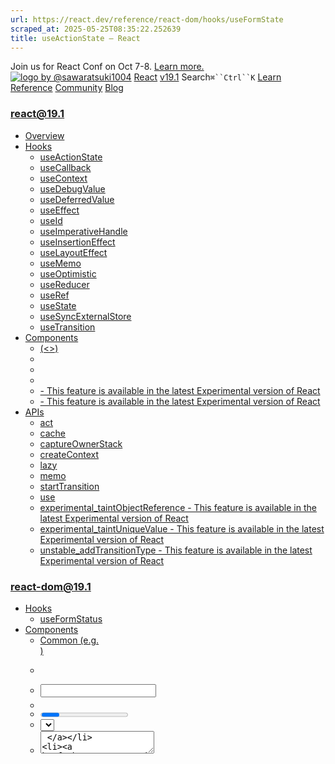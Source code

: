 ```yaml
---
url: https://react.dev/reference/react-dom/hooks/useFormState
scraped_at: 2025-05-25T08:35:22.252639
title: useActionState – React
---
```


Join us for React Conf on Oct 7-8.
[Learn more.](https://conf.react.dev/)
[![logo by @sawaratsuki1004](https://react.dev/_next/image?url=%2Fimages%2Fuwu.png&w=128&q=75)](https://react.dev/)
[React](https://react.dev/)
[v19.1](https://react.dev/versions)
Search`⌘``Ctrl``K`
[Learn](https://react.dev/learn)
[Reference](https://react.dev/reference/react)
[Community](https://react.dev/community)
[Blog](https://react.dev/blog)
[](https://react.dev/community/translations)
[](https://github.com/facebook/react/releases)
### react@19.1
  * [Overview ](https://react.dev/reference/react "Overview")
  * [Hooks ](https://react.dev/reference/react/hooks "Hooks")
    * [useActionState ](https://react.dev/reference/react/useActionState "useActionState")
    * [useCallback ](https://react.dev/reference/react/useCallback "useCallback")
    * [useContext ](https://react.dev/reference/react/useContext "useContext")
    * [useDebugValue ](https://react.dev/reference/react/useDebugValue "useDebugValue")
    * [useDeferredValue ](https://react.dev/reference/react/useDeferredValue "useDeferredValue")
    * [useEffect ](https://react.dev/reference/react/useEffect "useEffect")
    * [useId ](https://react.dev/reference/react/useId "useId")
    * [useImperativeHandle ](https://react.dev/reference/react/useImperativeHandle "useImperativeHandle")
    * [useInsertionEffect ](https://react.dev/reference/react/useInsertionEffect "useInsertionEffect")
    * [useLayoutEffect ](https://react.dev/reference/react/useLayoutEffect "useLayoutEffect")
    * [useMemo ](https://react.dev/reference/react/useMemo "useMemo")
    * [useOptimistic ](https://react.dev/reference/react/useOptimistic "useOptimistic")
    * [useReducer ](https://react.dev/reference/react/useReducer "useReducer")
    * [useRef ](https://react.dev/reference/react/useRef "useRef")
    * [useState ](https://react.dev/reference/react/useState "useState")
    * [useSyncExternalStore ](https://react.dev/reference/react/useSyncExternalStore "useSyncExternalStore")
    * [useTransition ](https://react.dev/reference/react/useTransition "useTransition")
  * [Components ](https://react.dev/reference/react/components "Components")
    * [<Fragment> (<>) ](https://react.dev/reference/react/Fragment "<Fragment> \(<>\)")
    * [<Profiler> ](https://react.dev/reference/react/Profiler "<Profiler>")
    * [<StrictMode> ](https://react.dev/reference/react/StrictMode "<StrictMode>")
    * [<Suspense> ](https://react.dev/reference/react/Suspense "<Suspense>")
    * [<Activity> - This feature is available in the latest Experimental version of React](https://react.dev/reference/react/Activity "<Activity>")
    * [<ViewTransition> - This feature is available in the latest Experimental version of React](https://react.dev/reference/react/ViewTransition "<ViewTransition>")
  * [APIs ](https://react.dev/reference/react/apis "APIs")
    * [act ](https://react.dev/reference/react/act "act")
    * [cache ](https://react.dev/reference/react/cache "cache")
    * [captureOwnerStack ](https://react.dev/reference/react/captureOwnerStack "captureOwnerStack")
    * [createContext ](https://react.dev/reference/react/createContext "createContext")
    * [lazy ](https://react.dev/reference/react/lazy "lazy")
    * [memo ](https://react.dev/reference/react/memo "memo")
    * [startTransition ](https://react.dev/reference/react/startTransition "startTransition")
    * [use ](https://react.dev/reference/react/use "use")
    * [experimental_taintObjectReference  - This feature is available in the latest Experimental version of React](https://react.dev/reference/react/experimental_taintObjectReference "experimental_taintObjectReference")
    * [experimental_taintUniqueValue  - This feature is available in the latest Experimental version of React](https://react.dev/reference/react/experimental_taintUniqueValue "experimental_taintUniqueValue")
    * [unstable_addTransitionType  - This feature is available in the latest Experimental version of React](https://react.dev/reference/react/addTransitionType "unstable_addTransitionType")
### react-dom@19.1
  * [Hooks ](https://react.dev/reference/react-dom/hooks "Hooks")
    * [useFormStatus ](https://react.dev/reference/react-dom/hooks/useFormStatus "useFormStatus")
  * [Components ](https://react.dev/reference/react-dom/components "Components")
    * [Common (e.g. <div>) ](https://react.dev/reference/react-dom/components/common "Common \(e.g. <div>\)")
    * [<form> ](https://react.dev/reference/react-dom/components/form "<form>")
    * [<input> ](https://react.dev/reference/react-dom/components/input "<input>")
    * [<option> ](https://react.dev/reference/react-dom/components/option "<option>")
    * [<progress> ](https://react.dev/reference/react-dom/components/progress "<progress>")
    * [<select> ](https://react.dev/reference/react-dom/components/select "<select>")
    * [<textarea> ](https://react.dev/reference/react-dom/components/textarea "<textarea>")
    * [<link> ](https://react.dev/reference/react-dom/components/link "<link>")
    * [<meta> ](https://react.dev/reference/react-dom/components/meta "<meta>")
    * [<script> ](https://react.dev/reference/react-dom/components/script "<script>")
    * [<style> ](https://react.dev/reference/react-dom/components/style "<style>")
    * [<title> ](https://react.dev/reference/react-dom/components/title "<title>")
  * [APIs ](https://react.dev/reference/react-dom "APIs")
    * [createPortal ](https://react.dev/reference/react-dom/createPortal "createPortal")
    * [flushSync ](https://react.dev/reference/react-dom/flushSync "flushSync")
    * [preconnect ](https://react.dev/reference/react-dom/preconnect "preconnect")
    * [prefetchDNS ](https://react.dev/reference/react-dom/prefetchDNS "prefetchDNS")
    * [preinit ](https://react.dev/reference/react-dom/preinit "preinit")
    * [preinitModule ](https://react.dev/reference/react-dom/preinitModule "preinitModule")
    * [preload ](https://react.dev/reference/react-dom/preload "preload")
    * [preloadModule ](https://react.dev/reference/react-dom/preloadModule "preloadModule")
  * [Client APIs ](https://react.dev/reference/react-dom/client "Client APIs")
    * [createRoot ](https://react.dev/reference/react-dom/client/createRoot "createRoot")
    * [hydrateRoot ](https://react.dev/reference/react-dom/client/hydrateRoot "hydrateRoot")
  * [Server APIs ](https://react.dev/reference/react-dom/server "Server APIs")
    * [renderToPipeableStream ](https://react.dev/reference/react-dom/server/renderToPipeableStream "renderToPipeableStream")
    * [renderToReadableStream ](https://react.dev/reference/react-dom/server/renderToReadableStream "renderToReadableStream")
    * [renderToStaticMarkup ](https://react.dev/reference/react-dom/server/renderToStaticMarkup "renderToStaticMarkup")
    * [renderToString ](https://react.dev/reference/react-dom/server/renderToString "renderToString")
  * [Static APIs ](https://react.dev/reference/react-dom/static "Static APIs")
    * [prerender ](https://react.dev/reference/react-dom/static/prerender "prerender")
    * [prerenderToNodeStream ](https://react.dev/reference/react-dom/static/prerenderToNodeStream "prerenderToNodeStream")
### Rules of React
  * [Overview ](https://react.dev/reference/rules "Overview")
    * [Components and Hooks must be pure ](https://react.dev/reference/rules/components-and-hooks-must-be-pure "Components and Hooks must be pure")
    * [React calls Components and Hooks ](https://react.dev/reference/rules/react-calls-components-and-hooks "React calls Components and Hooks")
    * [Rules of Hooks ](https://react.dev/reference/rules/rules-of-hooks "Rules of Hooks")
### React Server Components
  * [Server Components ](https://react.dev/reference/rsc/server-components "Server Components")
  * [Server Functions ](https://react.dev/reference/rsc/server-functions "Server Functions")
  * [Directives ](https://react.dev/reference/rsc/directives "Directives")
    * ['use client' ](https://react.dev/reference/rsc/use-client "'use client'")
    * ['use server' ](https://react.dev/reference/rsc/use-server "'use server'")
### Legacy APIs
  * [Legacy React APIs ](https://react.dev/reference/react/legacy "Legacy React APIs")
    * [Children ](https://react.dev/reference/react/Children "Children")
    * [cloneElement ](https://react.dev/reference/react/cloneElement "cloneElement")
    * [Component ](https://react.dev/reference/react/Component "Component")
    * [createElement ](https://react.dev/reference/react/createElement "createElement")
    * [createRef ](https://react.dev/reference/react/createRef "createRef")
    * [forwardRef ](https://react.dev/reference/react/forwardRef "forwardRef")
    * [isValidElement ](https://react.dev/reference/react/isValidElement "isValidElement")
    * [PureComponent ](https://react.dev/reference/react/PureComponent "PureComponent")


Is this page useful?
[API Reference](https://react.dev/reference/react)
[Hooks](https://react.dev/reference/react/hooks)
# useActionState[](https://react.dev/reference/react/useActionState#undefined "Link for this heading")
`useActionState` is a Hook that allows you to update state based on the result of a form action.
```

const [state, formAction, isPending] = useActionState(fn, initialState, permalink?);

```

### Note
In earlier React Canary versions, this API was part of React DOM and called `useFormState`.
  * [Reference ](https://react.dev/reference/react/useActionState#reference)
    * [`useActionState(action, initialState, permalink?)` ](https://react.dev/reference/react/useActionState#useactionstate)
  * [Usage ](https://react.dev/reference/react/useActionState#usage)
    * [Using information returned by a form action ](https://react.dev/reference/react/useActionState#using-information-returned-by-a-form-action)
  * [Troubleshooting ](https://react.dev/reference/react/useActionState#troubleshooting)
    * [My action can no longer read the submitted form data ](https://react.dev/reference/react/useActionState#my-action-can-no-longer-read-the-submitted-form-data)


## Reference [](https://react.dev/reference/react/useActionState#reference "Link for Reference ")
### `useActionState(action, initialState, permalink?)` [](https://react.dev/reference/react/useActionState#useactionstate "Link for this heading")
Call `useActionState` at the top level of your component to create component state that is updated [when a form action is invoked](https://react.dev/reference/react-dom/components/form). You pass `useActionState` an existing form action function as well as an initial state, and it returns a new action that you use in your form, along with the latest form state and whether the Action is still pending. The latest form state is also passed to the function that you provided.
```

import { useActionState } from "react";
async function increment(previousState, formData) {
 return previousState + 1;
}
function StatefulForm({}) {
 const [state, formAction] = useActionState(increment, 0);
 return (
  <form>
   {state}
   <button formAction={formAction}>Increment</button>
  </form>
 )
}

```

The form state is the value returned by the action when the form was last submitted. If the form has not yet been submitted, it is the initial state that you pass.
If used with a Server Function, `useActionState` allows the server’s response from submitting the form to be shown even before hydration has completed.
[See more examples below.](https://react.dev/reference/react/useActionState#usage)
#### Parameters [](https://react.dev/reference/react/useActionState#parameters "Link for Parameters ")
  * `fn`: The function to be called when the form is submitted or button pressed. When the function is called, it will receive the previous state of the form (initially the `initialState` that you pass, subsequently its previous return value) as its initial argument, followed by the arguments that a form action normally receives.
  * `initialState`: The value you want the state to be initially. It can be any serializable value. This argument is ignored after the action is first invoked.
  * **optional** `permalink`: A string containing the unique page URL that this form modifies. For use on pages with dynamic content (eg: feeds) in conjunction with progressive enhancement: if `fn` is a [server function](https://react.dev/reference/rsc/server-functions) and the form is submitted before the JavaScript bundle loads, the browser will navigate to the specified permalink URL, rather than the current page’s URL. Ensure that the same form component is rendered on the destination page (including the same action `fn` and `permalink`) so that React knows how to pass the state through. Once the form has been hydrated, this parameter has no effect.


#### Returns [](https://react.dev/reference/react/useActionState#returns "Link for Returns ")
`useActionState` returns an array with the following values:
  1. The current state. During the first render, it will match the `initialState` you have passed. After the action is invoked, it will match the value returned by the action.
  2. A new action that you can pass as the `action` prop to your `form` component or `formAction` prop to any `button` component within the form. The action can also be called manually within [`startTransition`](https://react.dev/reference/react/startTransition).
  3. The `isPending` flag that tells you whether there is a pending Transition.


#### Caveats [](https://react.dev/reference/react/useActionState#caveats "Link for Caveats ")
  * When used with a framework that supports React Server Components, `useActionState` lets you make forms interactive before JavaScript has executed on the client. When used without Server Components, it is equivalent to component local state.
  * The function passed to `useActionState` receives an extra argument, the previous or initial state, as its first argument. This makes its signature different than if it were used directly as a form action without using `useActionState`.


## Usage [](https://react.dev/reference/react/useActionState#usage "Link for Usage ")
### Using information returned by a form action [](https://react.dev/reference/react/useActionState#using-information-returned-by-a-form-action "Link for Using information returned by a form action ")
Call `useActionState` at the top level of your component to access the return value of an action from the last time a form was submitted.
```

import { useActionState } from 'react';
import { action } from './actions.js';
function MyComponent() {
 const [state, formAction] = useActionState(action, null);
 // ...
 return (
  <form action={formAction}>
   {/* ... */}
  </form>
 );
}

```

`useActionState` returns an array with the following items:
  1. The current state of the form, which is initially set to the initial state you provided, and after the form is submitted is set to the return value of the action you provided.
  2. A new action that you pass to `<form>` as its `action` prop or call manually within `startTransition`.
  3. A pending state that you can utilise while your action is processing.


When the form is submitted, the action function that you provided will be called. Its return value will become the new current state of the form.
The action that you provide will also receive a new first argument, namely the current state of the form. The first time the form is submitted, this will be the initial state you provided, while with subsequent submissions, it will be the return value from the last time the action was called. The rest of the arguments are the same as if `useActionState` had not been used.
```

function action(currentState, formData) {
 // ...
 return 'next state';
}

```

#### Display information after submitting a form[](https://react.dev/reference/react/useActionState#display-information-after-submitting-a-form "Link for Display information after submitting a form")
1. Display form errors 2. Display structured information after submitting a form 
#### 
Example 1 of 2: 
Display form errors [](https://react.dev/reference/react/useActionState#display-form-errors "Link for this heading")
To display messages such as an error message or toast that’s returned by a Server Function, wrap the action in a call to `useActionState`.
App.jsactions.js
App.js
ResetFork
```
import { useActionState, useState } from "react";
import { addToCart } from "./actions.js";
function AddToCartForm({itemID, itemTitle}) {
 const [message, formAction, isPending] = useActionState(addToCart, null);
 return (
  <form action={formAction}>
   <h2>{itemTitle}</h2>
   <input type="hidden" name="itemID" value={itemID} />
   <button type="submit">Add to Cart</button>
   {isPending ? "Loading..." : message}
  </form>
 );
}
export default function App() {
 return (
  <>
   <AddToCartForm itemID="1" itemTitle="JavaScript: The Definitive Guide" />
   <AddToCartForm itemID="2" itemTitle="JavaScript: The Good Parts" />
  </>
 )
}

```

Show more
Next Example
## Troubleshooting [](https://react.dev/reference/react/useActionState#troubleshooting "Link for Troubleshooting ")
### My action can no longer read the submitted form data [](https://react.dev/reference/react/useActionState#my-action-can-no-longer-read-the-submitted-form-data "Link for My action can no longer read the submitted form data ")
When you wrap an action with `useActionState`, it gets an extra argument _as its first argument_. The submitted form data is therefore its _second_ argument instead of its first as it would usually be. The new first argument that gets added is the current state of the form.
```

function action(currentState, formData) {
 // ...
}

```

[PreviousHooks](https://react.dev/reference/react/hooks)[NextuseCallback](https://react.dev/reference/react/useCallback)
[](https://opensource.fb.com/)
Copyright © Meta Platforms, Inc
no uwu plz
uwu?
Logo by[@sawaratsuki1004](https://twitter.com/sawaratsuki1004)
[Learn React](https://react.dev/learn)
[Quick Start](https://react.dev/learn)
[Installation](https://react.dev/learn/installation)
[Describing the UI](https://react.dev/learn/describing-the-ui)
[Adding Interactivity](https://react.dev/learn/adding-interactivity)
[Managing State](https://react.dev/learn/managing-state)
[Escape Hatches](https://react.dev/learn/escape-hatches)
[API Reference](https://react.dev/reference/react)
[React APIs](https://react.dev/reference/react)
[React DOM APIs](https://react.dev/reference/react-dom)
[Community](https://react.dev/community)
[Code of Conduct](https://github.com/facebook/react/blob/main/CODE_OF_CONDUCT.md)
[Meet the Team](https://react.dev/community/team)
[Docs Contributors](https://react.dev/community/docs-contributors)
[Acknowledgements](https://react.dev/community/acknowledgements)
More
[Blog](https://react.dev/blog)
[React Native](https://reactnative.dev/)
[Privacy](https://opensource.facebook.com/legal/privacy)
[Terms](https://opensource.fb.com/legal/terms/)
[](https://www.facebook.com/react)[](https://twitter.com/reactjs)[](https://bsky.app/profile/react.dev)[](https://github.com/facebook/react)
## On this page
  * [Overview](https://react.dev/reference/react/useActionState)
  * [Reference ](https://react.dev/reference/react/useActionState#reference)
  * [`useActionState(action, initialState, permalink?)` ](https://react.dev/reference/react/useActionState#useactionstate)
  * [Usage ](https://react.dev/reference/react/useActionState#usage)
  * [Using information returned by a form action ](https://react.dev/reference/react/useActionState#using-information-returned-by-a-form-action)
  * [Troubleshooting ](https://react.dev/reference/react/useActionState#troubleshooting)
  * [My action can no longer read the submitted form data ](https://react.dev/reference/react/useActionState#my-action-can-no-longer-read-the-submitted-form-data)



